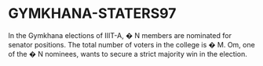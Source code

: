 # GYMKHANA-STATERS97
In the Gymkhana elections of IIIT-A,  � N members are nominated for senator positions. The total number of voters in the college is  � M.  Om, one of the  � N nominees, wants to secure a strict majority win in the election.
